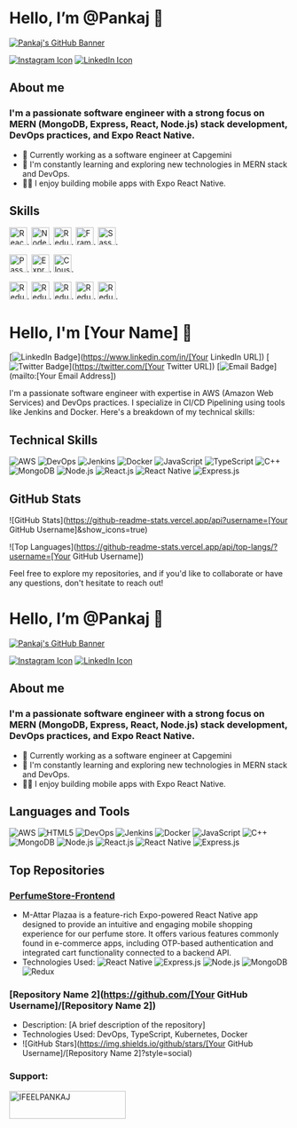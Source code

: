 # Hello, I’m @Pankaj 👋

[![Pankaj's GitHub Banner](https://res.cloudinary.com/attar-shop/image/upload/v1694602860/Personal/banner_ffcter.png)](https://my-portfolio-sliv.onrender.com/)

[![Instagram Icon](https://img.icons8.com/color/96/000000/instagram-new.png)](https://www.instagram.com/ifeelpankaj)
[![LinkedIn Icon](https://img.icons8.com/color/96/000000/linkedin.png)](https://www.linkedin.com/in/ifeelpankaj)

## About me

### I'm a passionate software engineer with a strong focus on MERN (MongoDB, Express, React, Node.js) stack development, DevOps practices, and Expo React Native.

- 💼 Currently working as a software engineer at Capgemini
- 🌱 I'm constantly learning and exploring new technologies in MERN stack and DevOps.
- 👨‍💻 I enjoy building mobile apps with Expo React Native.

## Skills

<img src="https://res.cloudinary.com/attar-shop/image/upload/v1693736723/MyFolder/reactLogo_qlxe5x.png" alt="React Logo" width="32" height="32">.
<img src="https://res.cloudinary.com/attar-shop/image/upload/v1693739683/MyFolder/nodeJsLogo_qvqkal.png" alt="NodeJS Logo" width="32" height="32">.
<img src="https://res.cloudinary.com/attar-shop/image/upload/v1693737285/MyFolder/reduxLogo_sy4nk8.png" alt="Redux Logo" width="32" height="32">.
<img src="https://res.cloudinary.com/attar-shop/image/upload/v1693737212/MyFolder/framer-motion_u68ecu.png" alt="Framer Motion Logo" width="32" height="32">.
<img src="https://res.cloudinary.com/attar-shop/image/upload/v1693736754/MyFolder/sassLogo_jkmp1h.png" alt="Sass Logo" width="32" height="32">.

<img src="https://res.cloudinary.com/attar-shop/image/upload/v1693761536/MyFolder/PassportJsLogo_f3h6wz.png" alt="PassportJs Logo" width="32" height="32">.
<img src="https://res.cloudinary.com/attar-shop/image/upload/v1693739825/MyFolder/expressJsLogo_wxkoyf.png" alt="ExpressJS Logo" width="32" height="32">.
<img src="https://res.cloudinary.com/attar-shop/image/upload/v1693739693/MyFolder/Cloudinary_rgseeo.png" alt="Clousinary Logo" width="32" height="32">.

<img src="https://res.cloudinary.com/attar-shop/image/upload/v1692956991/aws_z9r4ao.png" alt="Redux Logo" width="32" height="32">.
<img src="https://res.cloudinary.com/attar-shop/image/upload/v1692956991/JS_ykn651.png" alt="Redux Logo" width="32" height="32">.
<img src="https://res.cloudinary.com/attar-shop/image/upload/v1692956990/docker_khw9wy.png" alt="Redux Logo" width="32" height="32">.
<img src="https://res.cloudinary.com/attar-shop/image/upload/v1692956990/devops_al7ajs.png" alt="Redux Logo" width="32" height="32">.
<img src="https://res.cloudinary.com/attar-shop/image/upload/v1692956990/linux_vv1xhv.png" alt="Redux Logo" width="32" height="32">.

# Hello, I'm [Your Name] 👋

[![LinkedIn Badge](https://img.shields.io/badge/-LinkedIn-blue?style=for-the-badge&logo=LinkedIn&logoColor=white)](https://www.linkedin.com/in/[Your LinkedIn URL])
[![Twitter Badge](https://img.shields.io/badge/-Twitter-1ca0f1?style=for-the-badge&logo=twitter&logoColor=white)](https://twitter.com/[Your Twitter URL])
[![Email Badge](https://img.shields.io/badge/-Email-ff5722?style=for-the-badge&logo=gmail&logoColor=white)](mailto:[Your Email Address])

I'm a passionate software engineer with expertise in AWS (Amazon Web Services) and DevOps practices. I specialize in CI/CD Pipelining using tools like Jenkins and Docker. Here's a breakdown of my technical skills:

## Technical Skills

![AWS](https://img.shields.io/badge/-AWS-232F3E?style=for-the-badge&logo=Amazon-AWS&logoColor=white)
![DevOps](https://img.shields.io/badge/-DevOps-333333?style=for-the-badge)
![Jenkins](https://img.shields.io/badge/-Jenkins-D24939?style=for-the-badge&logo=Jenkins&logoColor=white)
![Docker](https://img.shields.io/badge/-Docker-2496ED?style=for-the-badge&logo=Docker&logoColor=white) 
![JavaScript](https://img.shields.io/badge/-JavaScript-F7DF1E?style=for-the-badge&logo=JavaScript&logoColor=black) 
![TypeScript](https://img.shields.io/badge/-TypeScript-007ACC?style=for-the-badge&logo=TypeScript&logoColor=white) 
![C++](https://img.shields.io/badge/-C++-00599C?style=for-the-badge&logo=C%2B%2B&logoColor=white) 
![MongoDB](https://img.shields.io/badge/-MongoDB-47A248?style=for-the-badge&logo=MongoDB&logoColor=white) 
![Node.js](https://img.shields.io/badge/-Node.js-339933?style=for-the-badge&logo=Node.js&logoColor=white) 
![React.js](https://img.shields.io/badge/-React.js-61DAFB?style=for-the-badge&logo=React&logoColor=black) 
![React Native](https://img.shields.io/badge/-React%20Native-61DAFB?style=for-the-badge&logo=React&logoColor=black) 
![Express.js](https://img.shields.io/badge/-Express.js-000000?style=for-the-badge&logo=Express&logoColor=white)

## GitHub Stats

![GitHub Stats](https://github-readme-stats.vercel.app/api?username=[Your GitHub Username]&show_icons=true)

![Top Languages](https://github-readme-stats.vercel.app/api/top-langs/?username=[Your GitHub Username])

Feel free to explore my repositories, and if you'd like to collaborate or have any questions, don't hesitate to reach out!
#  Hello, I’m @Pankaj 👋
[![Pankaj's GitHub Banner](https://res.cloudinary.com/attar-shop/image/upload/v1694602860/Personal/banner_ffcter.png)](https://my-portfolio-sliv.onrender.com/)

[![Instagram Icon](https://img.icons8.com/color/96/000000/instagram-new.png)](https://www.instagram.com/ifeelpankaj) 
[![LinkedIn Icon](https://img.icons8.com/color/96/000000/linkedin.png)](https://www.linkedin.com/in/ifeelpankaj) 

 

## About me

### I'm a passionate software engineer with a strong focus on MERN (MongoDB, Express, React, Node.js) stack development, DevOps practices, and Expo React Native. 

- 💼 Currently working as a software engineer at Capgemini 
- 🌱 I'm constantly learning and exploring new technologies in MERN stack and DevOps.
- 👨‍💻 I enjoy building mobile apps with Expo React Native.


## Languages and Tools

![AWS](https://img.shields.io/badge/-AWS-232F3E?style=for-the-badge&logo=Amazon-AWS&logoColor=white)
![HTML5](https://img.shields.io/badge/-HTML5-E34F26?style=for-the-badge&logo=HTML5&logoColor=white)
![DevOps](https://img.shields.io/badge/-DevOps-333333?style=for-the-badge)
![Jenkins](https://img.shields.io/badge/-Jenkins-D24939?style=for-the-badge&logo=Jenkins&logoColor=white)
![Docker](https://img.shields.io/badge/-Docker-2496ED?style=for-the-badge&logo=Docker&logoColor=white) 
![JavaScript](https://img.shields.io/badge/-JavaScript-F7DF1E?style=for-the-badge&logo=JavaScript&logoColor=black) 
![C++](https://img.shields.io/badge/-C++-00599C?style=for-the-badge&logo=C%2B%2B&logoColor=white) 
![MongoDB](https://img.shields.io/badge/-MongoDB-47A248?style=for-the-badge&logo=MongoDB&logoColor=white) 
![Node.js](https://img.shields.io/badge/-Node.js-339933?style=for-the-badge&logo=Node.js&logoColor=white) 
![React.js](https://img.shields.io/badge/-React.js-61DAFB?style=for-the-badge&logo=React&logoColor=black) 
![React Native](https://img.shields.io/badge/-React%20Native-61DAFB?style=for-the-badge&logo=React&logoColor=black) 
![Express.js](https://img.shields.io/badge/-Express.js-000000?style=for-the-badge&logo=Express&logoColor=white)


## Top Repositories

### [PerfumeStore-Frontend](https://github.com/Myself-Pankaj/PerfumeStore-Frontend)

- M-Attar Plazaa is a feature-rich Expo-powered React Native app designed to provide an intuitive and engaging mobile
shopping experience for our perfume store. It offers various features commonly found in e-commerce apps, including OTP-based
authentication and integrated cart functionality connected to a backend API.
- Technologies Used:
![React Native](https://img.shields.io/badge/-React%20Native-61DAFB?style=for-the-badge&logo=React&logoColor=black) 
![Express.js](https://img.shields.io/badge/-Express.js-000000?style=for-the-badge&logo=Express&logoColor=white)
![Node.js](https://img.shields.io/badge/-Node.js-339933?style=for-the-badge&logo=Node.js&logoColor=white)
![MongoDB](https://img.shields.io/badge/-MongoDB-47A248?style=for-the-badge&logo=MongoDB&logoColor=white)
![Redux](https://img.shields.io/badge/Redux-764ABC?style=for-the-badge&logo=Redux&logoColor=white)

### [Repository Name 2](https://github.com/[Your GitHub Username]/[Repository Name 2])

- Description: [A brief description of the repository]
- Technologies Used: DevOps, TypeScript, Kubernetes, Docker
- ![GitHub Stars](https://img.shields.io/github/stars/[Your GitHub Username]/[Repository Name 2]?style=social)


<h3 align="left">Support:</h3>
<p><a href="https://www.buymeacoffee.com/IFEELPANKAJ"> <img align="left" src="https://cdn.buymeacoffee.com/buttons/v2/default-yellow.png" height="50" width="210" alt="IFEELPANKAJ" /></a></p><br><br>

